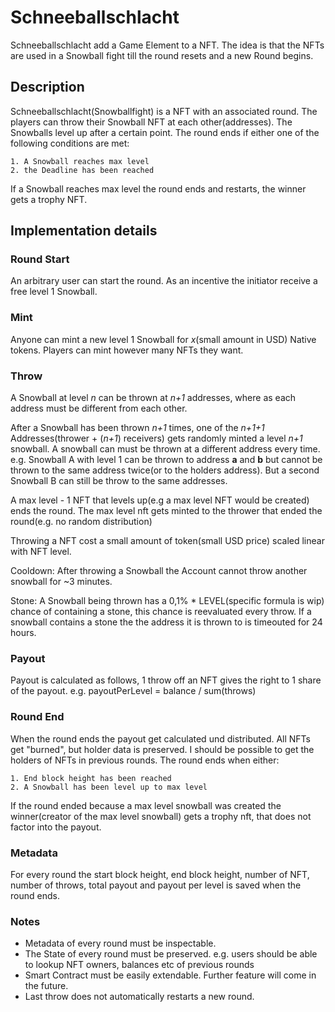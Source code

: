 # Schneeballschlacht

Schneeballschlacht add a Game Element to a NFT. The idea is that the NFTs are used in a Snowball fight till the round resets and a new Round begins.

## Description

Schneeballschlacht(Snowballfight) is a NFT with an associated round. The players can throw their Snowball NFT at each other(addresses). The Snowballs level up after a certain point.
The round ends if either one of the following conditions are met:

    1. A Snowball reaches max level
    2. the Deadline has been reached

If a Snowball reaches max level the round ends and restarts, the winner gets a trophy NFT.

## Implementation details

### Round Start

An arbitrary user can start the round. As an incentive the initiator receive a free level 1 Snowball.

### Mint

Anyone can mint a new level 1 Snowball for _x_(small amount in USD) Native tokens. Players can mint however many NFTs they want.

### Throw

A Snowball at level _n_ can be thrown at _n+1_ addresses, where as each address must be different from each other.

After a Snowball has been thrown _n+1_ times, one of the _n+1+1_ Addresses(thrower + (_n+1_) receivers) gets randomly minted a level _n+1_ snowball. A snowball can must be thrown at a different address every time. e.g. Snowball A with level 1 can be thrown to address **a** and **b** but cannot be thrown to the same address twice(or to the holders address). But a second Snowball B can still be throw to the same addresses.

A max level - 1 NFT that levels up(e.g a max level NFT would be created) ends the round. The max level nft gets minted to the thrower that ended the round(e.g. no random distribution)

Throwing a NFT cost a small amount of token(small USD price) scaled linear with NFT level.

Cooldown: After throwing a Snowball the Account cannot throw another snowball for ~3 minutes.

Stone: A Snowball being thrown has a 0,1% \* LEVEL(specific formula is wip) chance of containing a stone, this chance is reevaluated every throw. If a snowball contains a stone the the address it is thrown to is timeouted for 24 hours.

### Payout

Payout is calculated as follows, 1 throw off an NFT gives the right to 1 share of the payout. e.g. payoutPerLevel = balance / sum(throws)

### Round End

When the round ends the payout get calculated und distributed. All NFTs get "burned", but holder data is preserved. I should be possible to get the holders of NFTs in previous rounds.
The round ends when either:

    1. End block height has been reached
    2. A Snowball has been level up to max level

If the round ended because a max level snowball was created the winner(creator of the max level snowball) gets a trophy nft, that does not factor into the payout.

### Metadata

For every round the start block height, end block height, number of NFT, number of throws, total payout and payout per level is saved when the round ends.

### Notes

- Metadata of every round must be inspectable.
- The State of every round must be preserved. e.g. users should be able to lookup NFT owners, balances etc of previous rounds
- Smart Contract must be easily extendable. Further feature will come in the future.
- Last throw does not automatically restarts a new round.
